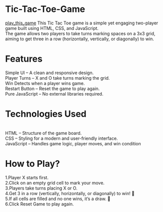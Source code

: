 # Tic-Tac-Toe-Game
<a href="https://kritagya97.github.io/Tic-Tac-Toe-Game/">play_this_game</a>
This Tic Tac Toe game is a simple yet engaging two-player game built using HTML, CSS, and JavaScript.<br> The game allows two players to take turns marking spaces on a 3x3 grid, aiming to get three in a row (horizontally, vertically, or diagonally) to win.

<p> <h1>Features</h1>

Simple UI – A clean and responsive design.<br>
Player Turns – X and O take turns marking the grid.<br>
Win Detects when a player wins game.<br>
Restart Button – Reset the game to play again.<br>
Pure JavaScript – No external libraries required.<br>
</p>

<p><h1>Technologies Used</h1>
  <br>
 HTML – Structure of the game board.<br>
CSS – Styling for a modern and user-friendly interface.<br>
JavaScript – Handles game logic, player moves, and win condition<br>
</p>

<p>
  <h1>How to Play?</h1>
1️.Player X starts first.<br>
2️.Click on an empty grid cell to mark your move.<br>
3️.Players take turns placing X or O.<br>
4️.Get 3 in a row (vertically, horizontally, or diagonally) to win! 🎉<br>
5️.If all cells are filled and no one wins, it’s a draw. 🤝<br>
6️.Click Reset Game to play again.<br>
</p>

